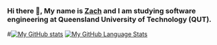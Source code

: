 ### Hi there 👋, My name is <a href="https://www.linkedin.com/in/zach-edwards-ab597521a/">Zach</a> and I am studying software engineering at Queensland University of Technology (QUT).
#[![My GitHub stats](https://github-readme-stats.vercel.app/api?username=Nodemana&include_all_commits=true&theme=tokyonight)]()
[![My GitHub Language Stats](https://github-readme-stats.vercel.app/api/top-langs/?username=Nodemana&langs_count=5&theme=tokyonight)]()
